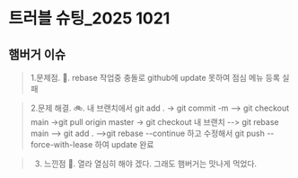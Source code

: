 # 트러블 슈팅_2025 1021
## 햄버거 이슈
>1.문제점.
  🥪. rebase 작업중 충돌로  github에 update 못하여 점심 메뉴 등록 실패

>2.문제 해결.
  🚲. 내 브랜치에서 git add . -> git commit -m --> git checkout main ->git pull origin master -> git checkout 내 브랜치 --> git rebase main --> git add . -->git rebase --continue 하고 수정해서 git push --force-with-lease 하여 update 완료

  >3. 느낀점
   🚋. 열라 열심히 해야 겠다. 
   그래도 햄버거는 맛나게 먹었다.


   